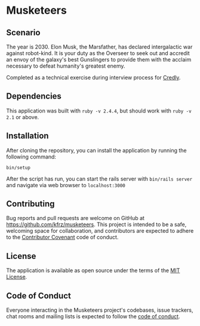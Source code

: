 # Musketeers

## Scenario

The year is 2030. Elon Musk, the Marsfather, has declared intergalactic war against robot-kind. It is your duty as the Overseer to seek out and
accredit an envoy of the galaxy's best Gunslingers to provide them with the
acclaim necessary to defeat humanity's greatest enemy.

Completed as a technical exercise during interview process for [Credly](0).

## Dependencies

This application was built with `ruby -v 2.4.4`, but should work with `ruby -v 2.1` or above.

## Installation

After cloning the repository, you can install the application by running the following command:

`bin/setup`

After the script has run, you can start the rails server with `bin/rails server` and navigate via web browser to `localhost:3000`

## Contributing

Bug reports and pull requests are welcome on GitHub at https://github.com/kfrz/musketeers. This project is intended to be a safe, welcoming space for collaboration, and contributors are expected to adhere to the [Contributor Covenant](http://contributor-covenant.org) code of conduct.

## License

The application is available as open source under the terms of the [MIT License](https://opensource.org/licenses/MIT).

## Code of Conduct

Everyone interacting in the Musketeers project's codebases, issue trackers, chat rooms and mailing lists is expected to follow the [code of conduct](https://github.com/kfrz/musketeers/blob/master/CODE_OF_CONDUCT.md).
